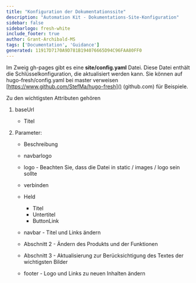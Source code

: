 ```yaml
---
title: "Konfiguration der Dokumentationssite"
description: "Automation Kit - Dokumentations-Site-Konfiguration"
sidebar: false
sidebarlogo: fresh-white
include_footer: true
author: Grant-Archibald-MS
tags: ['Documentation', 'Guidance']
generated: 11917D7170A9D781B194076665D94C96FAA80FF0
---
```



Im Zweig gh-pages gibt es eine **site/config.yaml** Datei. Diese Datei enthält die Schlüsselkonfiguration, die aktualisiert werden kann. Sie können auf hugo-fresh/config.yaml bei master verweisen [https://www.github.com/StefMa/hugo-fresh]() (github.com) für Beispiele.

Zu den wichtigsten Attributen gehören

1. baseUrl

    - Titel

1. Parameter:

    - Beschreibung
    
    - navbarlogo
    
    - logo - Beachten Sie, dass die Datei in static / images / logo sein sollte
    
    - verbinden
    
    - Held
        - Titel
        - Untertitel
        - ButtonLink
    
    - navbar - Titel und Links ändern
    
    - Abschnitt 2 - Ändern des Produkts und der Funktionen
    
    - Abschnitt 3 - Aktualisierung zur Berücksichtigung des Textes der wichtigsten Bilder
    
    - footer - Logo und Links zu neuen Inhalten ändern
